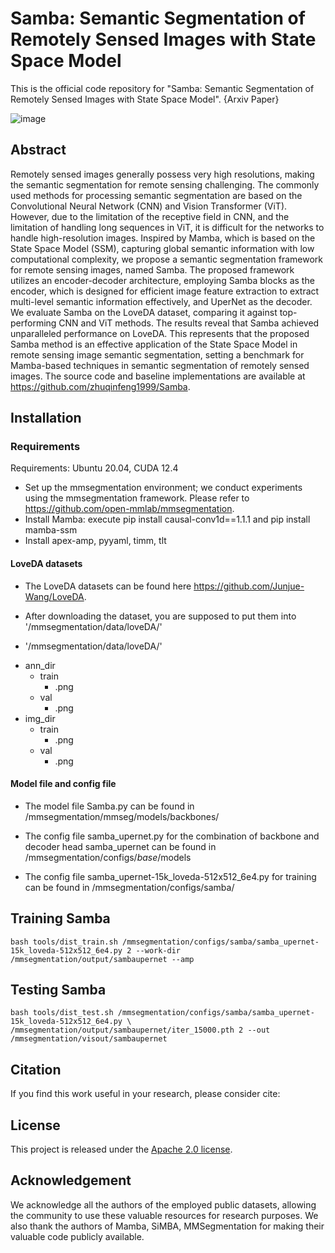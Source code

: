 # Samba: Semantic Segmentation of Remotely Sensed Images with State Space Model

This is the official code repository for "Samba: Semantic Segmentation of Remotely Sensed Images with State Space Model". {Arxiv Paper}

![image](https://github.com/zhuqinfeng1999/Samba/assets/34743935/723109f3-4e5b-45c2-ad4f-492a87277075)

## Abstract

Remotely sensed images generally possess very high resolutions, making the semantic segmentation for remote sensing challenging. The commonly used methods for processing semantic segmentation are based on the Convolutional Neural Network (CNN) and Vision Transformer (ViT). However, due to the limitation of the receptive field in CNN, and the limitation of handling long sequences in ViT, it is difficult for the networks to handle high-resolution images. Inspired by Mamba, which is based on the State Space Model (SSM), capturing global semantic information with low computational complexity, we propose a semantic segmentation framework for remote sensing images, named Samba. The proposed framework utilizes an encoder-decoder architecture, employing Samba blocks as the encoder, which is designed for efficient image feature extraction to extract multi-level semantic information effectively, and UperNet as the decoder. We evaluate Samba on the LoveDA dataset, comparing it against top-performing CNN and ViT methods. The results reveal that Samba achieved unparalleled performance on LoveDA. This represents that the proposed Samba method is an effective application of the State Space Model in remote sensing image semantic segmentation, setting a benchmark for Mamba-based techniques in semantic segmentation of remotely sensed images. The source code and baseline implementations are available at https://github.com/zhuqinfeng1999/Samba.

## Installation

### Requirements

Requirements: Ubuntu 20.04, CUDA 12.4

* Set up the mmsegmentation environment; we conduct experiments using the mmsegmentation framework. Please refer to https://github.com/open-mmlab/mmsegmentation.
* Install Mamba: execute pip install causal-conv1d==1.1.1 and pip install mamba-ssm
* Install apex-amp, pyyaml, timm, tlt

#### LoveDA datasets

* The LoveDA datasets can be found here https://github.com/Junjue-Wang/LoveDA.

* After downloading the dataset, you are supposed to put them into '/mmsegmentation/data/loveDA/'

* '/mmsegmentation/data/loveDA/'
- ann_dir
  - train
    - .png
  - val
    - .png
- img_dir
  - train
    - .png
  - val
    - .png

#### Model file and config file

- The model file Samba.py can be found in /mmsegmentation/mmseg/models/backbones/

- The config file samba_upernet.py for the combination of backbone and decoder head samba_upernet can be found in /mmsegmentation/configs/_base_/models

- The config file samba_upernet-15k_loveda-512x512_6e4.py for training can be found in /mmsegmentation/configs/samba/

## Training Samba

`bash tools/dist_train.sh /mmsegmentation/configs/samba/samba_upernet-15k_loveda-512x512_6e4.py 2 --work-dir /mmsegmentation/output/sambaupernet --amp`

## Testing Samba

`bash tools/dist_test.sh /mmsegmentation/configs/samba/samba_upernet-15k_loveda-512x512_6e4.py \ /mmsegmentation/output/sambaupernet/iter_15000.pth 2 --out /mmsegmentation/visout/sambaupernet`

## Citation

If you find this work useful in your research, please consider cite:

## License

This project is released under the [Apache 2.0 license](LICENSE).

## Acknowledgement

We acknowledge all the authors of the employed public datasets, allowing the community to use these valuable resources for research purposes. We also thank the authors of Mamba, SiMBA, MMSegmentation for making their valuable code publicly available.
